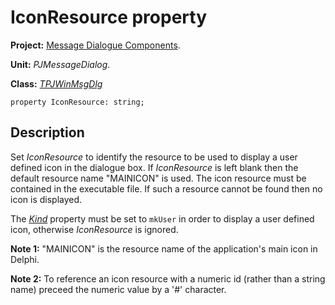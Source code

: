 <a href='Hidden comment: 
$Rev$
$Date$
'></a>

# IconResource property #

**Project:** [Message Dialogue Components](MessageDialogComponents.md).

**Unit:** _PJMessageDialog_.

**Class:** _[TPJWinMsgDlg](TPJWinMsgDlg.md)_

```
property IconResource: string;
```

## Description ##

Set _IconResource_ to identify the resource to be used to display a user defined icon in the dialogue box. If _IconResource_ is left blank then the default resource name "MAINICON" is used. The icon resource must be contained in the executable file. If such a resource cannot be found then no icon is displayed.

The _[Kind](TPJWinMsgDlgKind.md)_ property must be set to `mkUser` in order to display a user defined icon, otherwise _IconResource_ is ignored.

**Note 1:** "MAINICON" is the resource name of the application's main icon in Delphi.

**Note 2:** To reference an icon resource with a numeric id (rather than a string name) preceed the numeric value by a '#' character.